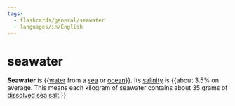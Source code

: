 ```yaml
---
tags:
  - flashcards/general/seawater
  - languages/in/English
---
```


# seawater

__Seawater__ is {{[water](water.md) from a [sea](sea.md) or [ocean](ocean.md)}}. Its [salinity](salinity.md) is {{about 3.5% on average. This means each kilogram of seawater contains about 35 grams of [dissolved sea salt](sea%20salt.md).}} <!--SR:!2025-11-23,737,330!2024-04-30,303,330-->
